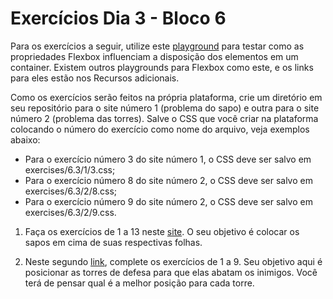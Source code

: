 # Exercícios Dia 3 - Bloco 6

Para os exercícios a seguir, utilize este [playground](https://the-echoplex.net/flexyboxes/) para testar como as propriedades Flexbox influenciam a disposição dos elementos em um container. Existem outros playgrounds para Flexbox como este, e os links para eles estão nos Recursos adicionais.

Como os exercícios serão feitos na própria plataforma, crie um diretório em seu repositório para o site número 1 (problema do sapo) e outra para o site número 2 (problema das torres). Salve o CSS que você criar na plataforma colocando o número do exercício como nome do arquivo, veja exemplos abaixo:

- Para o exercício número 3 do site número 1, o CSS deve ser salvo em exercises/6.3/1/3.css;
- Para o exercício número 8 do site número 2, o CSS deve ser salvo em exercises/6.3/2/8.css;
- Para o exercício número 9 do site número 2, o CSS deve ser salvo em exercises/6.3/2/9.css.

1. Faça os exercícios de 1 a 13 neste [site](https://flexboxfroggy.com/). O seu objetivo é colocar os sapos em cima de suas respectivas folhas.

2. Neste segundo [link](http://www.flexboxdefense.com/), complete os exercícios de 1 a 9. Seu objetivo aqui é posicionar as torres de defesa para que elas abatam os inimigos. Você terá de pensar qual é a melhor posição para cada torre.
